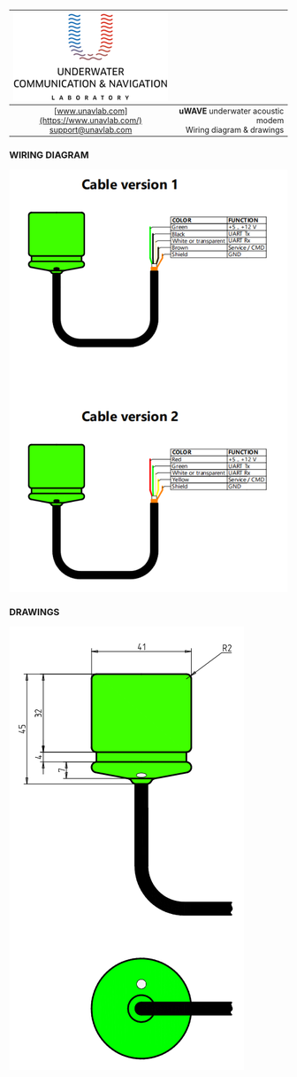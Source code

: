 | ![logo](/documentation/sm_logo.png) |  |
| :---: | ---: |
| [www.unavlab.com](https://www.unavlab.com/) <br/> [support@unavlab.com](mailto:support@unavlab.com) | **uWAVE** underwater acoustic modem <br/> Wiring diagram & drawings |

<div style="page-break-after: always;"></div>

### WIRING DIAGRAM
![uWAVE_wiring_diagram_en](/documentation/uWAVE_wiring_diagram_en.png)

<div style="page-break-after: always;"></div>

### DRAWINGS
![uWAVE_drawing](/documentation/uWAVE_drawing.png)

<div style="page-break-after: always;"></div>

